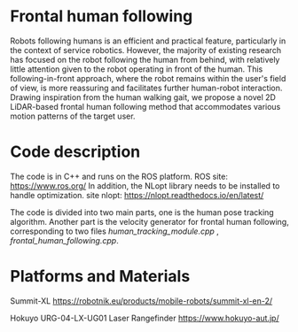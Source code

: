 # Frontal human following
Robots following humans is an efficient and practical feature, particularly in the context of service robotics. However, the majority of existing research has focused on the robot following the human from behind, with relatively little attention given to the robot operating in front of the human. This following-in-front approach, where the robot remains within the user's field of view, is more reassuring and facilitates further human-robot interaction. Drawing inspiration from the human walking gait, we propose a novel 2D LiDAR-based frontal human following method that accommodates various motion patterns of the target user.

# Code description
The code is in C++ and runs on the ROS platform. ROS site: https://www.ros.org/
In addition, the NLopt library needs to be installed to handle optimization. site nlopt: https://nlopt.readthedocs.io/en/latest/

The code is divided into two main parts, one is the human pose tracking algorithm. Another part is the velocity generator for frontal human following, corresponding to two files *human_tracking_module.cpp* , *frontal_human_following.cpp*.

# Platforms and Materials
Summit-XL https://robotnik.eu/products/mobile-robots/summit-xl-en-2/ 

Hokuyo URG-04-LX-UG01 Laser Rangefinder https://www.hokuyo-aut.jp/
